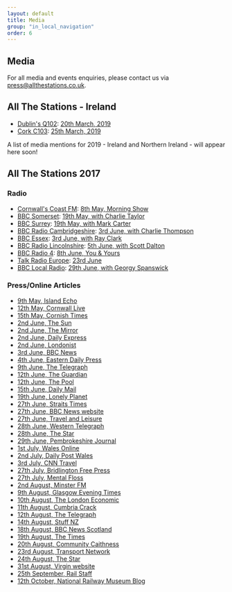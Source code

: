 ```yaml
---
layout: default
title: Media
group: "in_local_navigation"
order: 6
---
```


## Media

For all media and events enquiries, please contact us via <a href="mailto:press@allthestations.co.uk">press@allthestations.co.uk</a>.

## All The Stations - Ireland

- <a href="https://www.q102.ie/home/" target="_blank">Dublin&#39;s Q102</a>: <a href="/static/audio/DublinQ102-2019-03-20.mp3">20th March, 2019</a>
- <a href="https://www.c103.ie/home/" target="_blank">Cork C103</a>: <a href="/static/audio/C102-2019-03-25.mp3">25th March, 2019</a>

A list of media mentions for 2019 - Ireland and Northern Ireland - will appear here soon!

## All The Stations 2017

### Radio

- <a href="http://www.coastfm.co.uk/" target="_blank">Cornwall&#39;s Coast FM</a>: <a href="/static/audio/CoastFM-2017-05-08.mp3">8th May, Morning Show</a>
- <a href="http://www.bbc.co.uk/bbcsomerset" target="_blank">BBC Somerset</a>: <a href="/static/audio/BBCSomerset-2017-05-19.mp3">19th May, with Charlie Taylor</a>
- <a href="http://www.bbc.co.uk/bbcsurrey" target="_blank">BBC Surrey</a>: <a href="/static/audio/BBCSurrey-2017-05-19.mp3">19th May, with Mark Carter</a>
- <a href="http://www.bbc.co.uk/radiocambridgeshire" target="_blank">BBC Radio Cambridgeshire</a>: <a href="/static/audio/BBCCambridgeshire-2017-06-03.mp3">3rd June, with Charlie Thompson</a>
- <a href="http://www.bbc.co.uk/bbcessex" target="_blank">BBC Essex</a>: <a href="/static/audio/BBCEssex-2017-06-03.mp3">3rd June, with Ray Clark</a>
- <a href="http://www.bbc.co.uk/radiolincolnshire" target="_blank">BBC Radio Lincolnshire</a>: <a href="/static/audio/BBCLincolnshire-2017-06-05.mp3">5th June, with Scott Dalton</a>
- <a href="http://www.bbc.co.uk/radio4" target="_blank">BBC Radio 4</a>: <a href="/static/audio/BBCRadio4-2017-06-08.mp3">8th June, You &amp; Yours</a>
- <a href="http://www.talkradioeurope.com" target="_blank">Talk Radio Europe</a>: <a href="/static/audio/TalkRadioEuropeSpain-2017-06-23.mp3">23rd June</a>
- <a href="http://www.bbc.co.uk/programmes/p02ll9nt" target="_blank">BBC Local Radio</a>: <a href="/static/audio/BBCGeorgyTonight-2017-06-29.mp3">29th June, with Georgy Spanswick</a>

### Press/Online Articles

- <a href="http://www.islandecho.co.uk/news/stations-project-document-islands-railway" target="_blank">9th May, Island Echo</a>
- <a href="http://www.cornwalllive.com/all-the-stations-project-will-visit-every-railway-in-britain-they-ve-started-in-cornwall/story-30326799-detail/story.html" target="_blank">12th May, Cornwall Live</a>
- <a href="http://www.cornish-times.co.uk/article.cfm?id=110074&headline=Rail%20marathon%20calls%20in%20SE%20Cornwall&sectionIs=news&searchyear=2017" target="_blank">15th May, Cornish Times</a>
- <a href="https://www.thesun.co.uk/travel/3706959/two-trainspotters-are-on-a-record-breaking-mission-to-visit-all-2563-railway-stations-in-britain-this-summer/" target="_blank">2nd June, The Sun</a>
- <a href="http://www.mirror.co.uk/news/uk-news/train-mad-couple-quest-first-10548921" target="_blank">2nd June, The Mirror</a>
- <a href="http://www.express.co.uk/news/uk/812387/Couple-train-journey-visit-EVERY-railway-station-Britain" target="_blank">2nd June, Daily Express</a>
- <a href="http://londonist.com/london/videos/video-all-the-stations" target="_blank">2nd June, Londonist</a>
- <a href="http://www.bbc.co.uk/news/uk-england-cambridgeshire-40124036" target="_blank">3rd June, BBC News</a>
- <a href="http://www.edp24.co.uk/news/next-stop-king-s-lynn-for-couple-visiting-all-of-britain-s-2-563-railway-stations-1-5046916" target="_blank">4th June, Eastern Daily Press</a>
- <a href="http://www.telegraph.co.uk/travel/destinations/europe/united-kingdom/articles/things-we-learned-trying-to-visit-every-train-station-in-britain/">9th June, The Telegraph</a>
- <a href="https://www.theguardian.com/uk-news/shortcuts/2017/jun/12/meet-couple-visiting-every-railway-station-britain">12th June, The Guardian</a>
- <a href="https://www.the-pool.com/news-views/latest-news/2017/24/a-couple-are-trying-to-visit-every-train-station-in-great-britain">12th June, The Pool</a>
- <a href="http://www.dailymail.co.uk/news/article-4605560/Eccentric-couple-visit-country-s-2-563-stations.html">15th June, Daily Mail</a>
- <a href="http://www.lonelyplanet.com/news/2017/06/19/national-rail-great-britain-all-the-stations">19th June, Lonely Planet</a>
- <a href="http://www.straitstimes.com/world/europe/couple-plan-to-visit-all-2563-train-stations-in-britain-in-14-weeks">27th June, Straits Times</a>
- <a href="http://www.bbc.co.uk/news/av/uk-40418506/couple-visiting-all-british-railway-stations">27th June, BBC News website</a>
- <a href="http://www.travelandleisure.com/trip-ideas/bus-train/couple-visiting-every-train-station-in-britain">27th June, Travel and Leisure</a>
- <a href="http://www.westerntelegraph.co.uk/news/15377738.Journey_taking_in_all_UK_train_stations_pulls_into_Haverfordwest/?ref=arc">28th June, Western Telegraph</a>
- <a href="http://www.thestar.co.uk/news/train-mad-couple-set-to-hit-south-yorkshire-in-record-breaking-attempt-to-visit-all-2-563-railway-stations-in-britain-this-summer-1-8619393">28th June, The Star</a>
- <a href="http://www.pembrokeshire-herald.com/36233/london-couple-reach-halfway-point-at-haverfordwest/">29th June, Pembrokeshire Journal</a>
- <a href="http://www.walesonline.co.uk/news/wales-news/train-superfans-who-visiting-every-13265672">1st July, Wales Online</a>
- <a href="http://www.dailypost.co.uk/news/north-wales-news/train-enthusiasts-reach-north-wales-13270331">2nd July, Daily Post Wales</a>
- <a href="http://edition.cnn.com/travel/article/britain-train-stations-couple-visits/index.html">3rd July, CNN Travel</a>
- <a href="http://www.bridlingtonfreepress.co.uk/news/transport/one-of-the-most-lovely-stations-in-uk-1-8672024">27th July, Bridlington Free Press</a>
- <a href="http://mentalfloss.com/article/503096/uk-pair-will-visit-all-2563-rail-stations-britain-summer">27th July, Mental Floss</a>
- <a href="https://www.minsterfm.com/news/local/2345393/couple-visiting-every-station-in-uk-arrive-at-thirsk/">2nd August, Minster FM</a>
- <a href="http://www.eveningtimes.co.uk/news/15460253.Glasgow_date_for_travellers_on_mission_to_visit_every_rail_station_in_Britain/">9th August, Glasgow Evening Times</a>
- <a href="https://www.thelondoneconomic.com/must-reads/couple-mission-visit-every-train-station-uk-arrive-scotland-final-leg-trip/10/08/">10th August, The London Economic</a>
- <a href="http://www.cumbriacrack.com/2017/08/11/virgin-trains-welcomes-stations-couple-carlisle/">11th August, Cumbria Crack</a>
- <a href="http://www.telegraph.co.uk/women/life/meet-geoff-vicki-gorpcore-couple-visiting-every-train-station/">12th August, The Telegraph</a>
- <a href="https://www.stuff.co.nz/travel/news/95750187/couple-visit-over-2000-of-englands-train-stations-in-15-weeks">14th August, Stuff NZ</a>
- <a href="http://www.bbc.co.uk/news/uk-scotland-highlands-islands-40952111">18th August, BBC News Scotland</a>
- <a href="https://www.thetimes.co.uk/article/end-of-the-line-for-whistle-stop-tour-couple-geoff-marshall-and-vicki-pipe-92vwndsg9">19th August, The Times</a>
- <a href="http://community.caithness.org/article.php?id=5808">20th August, Community Caithness</a>
- <a href="https://transport-network.co.uk/Things-we-learned-visiting-every-station-in-Great-Britain/14409">23rd August, Transport Network</a>
- <a href="http://www.thestar.co.uk/whats-on/out-and-about/train-mad-couple-complete-marathon-14-week-journey-to-visit-all-of-britain-s-2-563-railway-stations-1-8719226">24th August, The Star</a>
- <a href="https://www.virgin.com/news/virgin-trains-welcome-all-stations-pair">31st August, Virgin website</a>
- <a href="https://www.railstaff.uk/2017/09/25/visiting-2563-railway-stations-looks-like-14-pictures/">25th September, Rail Staff</a>
- <a href="https://blog.nrm.org.uk/all-the-stations/">12th October, National Railway Museum Blog</a>
